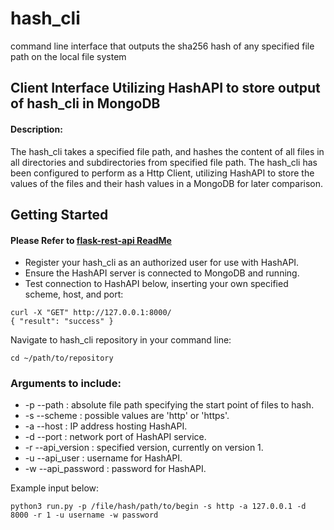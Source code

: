 # hash_cli
command line interface that outputs the sha256 hash of any specified file path on the local file system

## Client Interface Utilizing HashAPI to store output of hash_cli in MongoDB

#### Description:
The hash_cli takes a specified file path, and hashes the content of all files in all directories and subdirectories from specified file path.
The hash_cli has been configured to perform as a Http Client, utilizing HashAPI to store the values of the files and their hash values in a MongoDB for later comparison.


## Getting Started

#### Please Refer to [flask-rest-api ReadMe](https://github.com/LukeTurp/flask-rest-api/blob/develop/README.md)
- Register your hash_cli as an authorized user for use with HashAPI.
- Ensure the HashAPI server is connected to MongoDB and running.
- Test connection to HashAPI below, inserting your own specified scheme, host, and port:
```
curl -X "GET" http://127.0.0.1:8000/
{ "result": "success" }
```

Navigate to hash_cli repository in your command line:
```
cd ~/path/to/repository
```

### Arguments to include:
- -p --path : absolute file path specifying the start point of files to hash.
- -s --scheme : possible values are 'http' or 'https'.
- -a --host : IP address hosting HashAPI.
- -d --port : network port of HashAPI service.
- -r --api_version : specified version, currently on version 1.
- -u --api_user : username for HashAPI.
- -w --api_password : password for HashAPI.

Example input below:
```
python3 run.py -p /file/hash/path/to/begin -s http -a 127.0.0.1 -d 8000 -r 1 -u username -w password
```
